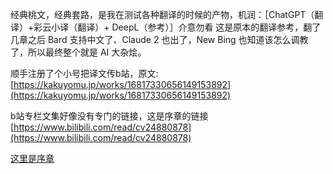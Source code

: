 经典桃文，经典套路，是我在测试各种翻译的时候的产物，机润：［ChatGPT（翻译）+彩云小译（翻译）+ DeepL（参考）］介意勿看
这是原本的翻译参考，翻了几章之后 Bard 支持中文了、Claude 2 也出了，New Bing 也知道该怎么调教了，所以最终整个就是 AI 大杂烩。

顺手注册了个小号把译文传b站，原文:[https://kakuyomu.jp/works/16817330656149153892](https://kakuyomu.jp/works/16817330656149153892)

b站专栏文集好像没有专门的链接，这是序章的链接[https://www.bilibili.com/read/cv24880878](https://www.bilibili.com/read/cv24880878)

[这里是序章](https://yll683.github.io/novel/)
